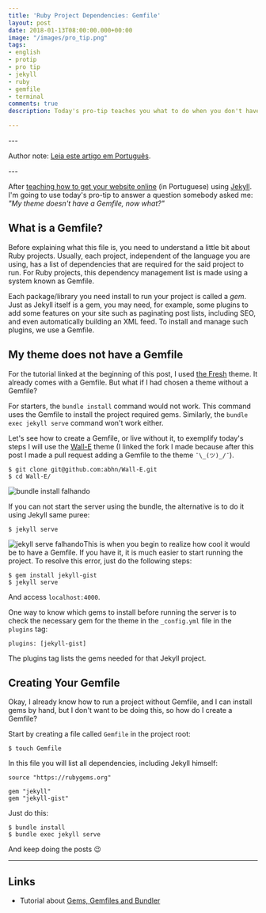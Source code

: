 ```yaml
---
title: 'Ruby Project Dependencies: Gemfile'
layout: post
date: 2018-01-13T08:00:00.000+00:00
image: "/images/pro_tip.png"
tags:
- english
- protip
- pro tip
- jekyll
- ruby
- gemfile
- terminal
comments: true
description: Today's pro-tip teaches you what to do when you don't have a Gemfile

---
```

\---

Author note: [Leia este artigo em Português](https://jtemporal.com/gemfile/).

\---

After [teaching how to get your website online](https://translate.googleusercontent.com/translate_c?depth=1&rurl=translate.google.com&sl=auto&sp=nmt4&tl=en&u=http://jtemporal.com/do-tema-ao-ar/&xid=17259,1500000,15700002,15700021,15700186,15700190,15700256,15700259,15700262,15700265,15700271,15700283&usg=ALkJrhjY8BCFOb0VuCzIEDasyaE7ldKdZA) (in Portuguese) using [Jekyll](https://jekyllrb.com). I'm going to use today's pro-tip to answer a question somebody asked me: _"My theme doesn't have a Gemfile, now what?"_

## What is a Gemfile?

Before explaining what this file is, you need to understand a little bit about Ruby projects. Usually, each project, independent of the language you are using, has a list of dependencies that are required for the said project to run. For Ruby projects, this dependency management list is made using a system known as Gemfile.

Each package/library you need install to run your project is called a _gem_. Just as Jekyll itself is a gem, you may need, for example, some plugins to add some features on your site such as paginating post lists, including SEO, and even automatically building an XML feed. To install and manage such plugins, we use a Gemfile.

## My theme does not have a Gemfile

For the tutorial linked at the beginning of this post, I used [the Fresh](http://jekyllthemes.org/themes/fresh/) theme. It already comes with a Gemfile. But what if I had chosen a theme without a Gemfile?

For starters, the `bundle install` command would not work. This command uses the Gemfile to install the project required gems. Similarly, the `bundle exec jekyll serve` command won't work either.

Let's see how to create a Gemfile, or live without it, to exemplify today's steps I will use the [Wall-E](https://github.com/jtemporal/Wall-E) theme (I linked the fork I made because after this post I made a pull request adding a Gemfile to the theme `¯\_(ツ)_/¯`).

    $ git clone git@github.com:abhn/Wall-E.git
    $ cd Wall-E/

![bundle install falhando](https://i.imgur.com/Efo1e1C.png)

If you can not start the server using the bundle, the alternative is to do it using Jekyll same puree:

    $ jekyll serve

![jekyll serve falhando](https://i.imgur.com/RGYPVQu.png)This is when you begin to realize how cool it would be to have a Gemfile. If you have it, it is much easier to start running the project. To resolve this error, just do the following steps:

    $ gem install jekyll-gist
    $ jekyll serve

And access  `localhost:4000`.

One way to know which gems to install before running the server is to check the necessary gem for the theme in the `_config.yml` file in the `plugins` tag:

    plugins: [jekyll-gist]

The plugins tag lists the gems needed for that Jekyll project.

## Creating Your Gemfile

Okay, I already know how to run a project without Gemfile, and I can install gems by hand, but I don't want to be doing this, so how do I create a Gemfile?

Start by creating a file called `Gemfile` in the project root:

    $ touch Gemfile

In this file you will list all dependencies, including Jekyll himself:

    source "https://rubygems.org"
    
    gem "jekyll"
    gem "jekyll-gist"

Just do this:

    $ bundle install
    $ bundle exec jekyll serve

And keep doing the posts 😉

***

## Links

* Tutorial about [Gems, Gemfiles and Bundler](https://learn.cloudcannon.com/jekyll/gemfiles-and-the-bundler/)
